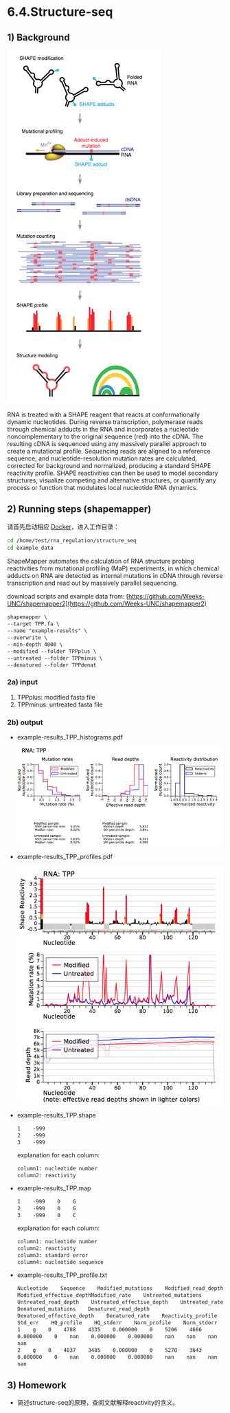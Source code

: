 # 6.4.Structure-seq

## 1\) Background

![](../../.gitbook/assets/shapemap.png)

RNA is treated with a SHAPE reagent that reacts at conformationally dynamic nucleotides. During reverse transcription, polymerase reads through chemical adducts in the RNA and incorporates a nucleotide noncomplementary to the original sequence \(red\) into the cDNA. The resulting cDNA is sequenced using any massively parallel approach to create a mutational profile. Sequencing reads are aligned to a reference sequence, and nucleotide-resolution mutation rates are calculated, corrected for background and normalized, producing a standard SHAPE reactivity profile. SHAPE reactivities can then be used to model secondary structures, visualize competing and alternative structures, or quantify any process or function that modulates local nucleotide RNA dynamics.

## 2\) Running steps \(shapemapper\)

请首先启动相应 [Docker](README.md#files)，进入工作目录：
```sh
cd /home/test/rna_regulation/structure_seq
cd example_data
```

ShapeMapper automates the calculation of RNA structure probing reactivities from mutational profiling \(MaP\) experiments, in which chemical adducts on RNA are detected as internal mutations in cDNA through reverse transcription and read out by massively parallel sequencing.

download scripts and example data from: [https://github.com/Weeks-UNC/shapemapper2](https://github.com/Weeks-UNC/shapemapper2)

```text
shapemapper \
--target TPP.fa \
--name "example-results" \
--overwrite \
--min-depth 4000 \
--modified --folder TPPplus \
--untreated --folder TPPminus \
--denatured --folder TPPdenat
```

### 2a\) input

1. TPPplus: modified fasta file
2. TPPminus: untreated fasta file

### 2b\) output

* example-results\_TPP\_histograms.pdf

   ![](../../.gitbook/assets/example-results_tpp_histograms.png)

* example-results\_TPP\_profiles.pdf

   ![](../../.gitbook/assets/example-results_tpp_profiles.png)

* example-results\_TPP.shape

   ```text
   1    -999
   2    -999
   3    -999
   ```

   explanation for each column:

   ```text
   column1: nucleotide number 
   column2: reactivity
   ```

* example-results\_TPP.map

   ```text
   1    -999    0    G
   2    -999    0    G
   3    -999    0    C
   ```

   explanation for each column:

   ```text
   column1: nucleotide number 
   column2: reactivity
   column3: standard error
   column4: nucleotide sequence
   ```

* example-results\_TPP\_profile.txt

   ```text
   Nucleotide    Sequence    Modified_mutations    Modified_read_depth    Modified_effective_depthModified_rate    Untreated_mutations    Untreated_read_depth    Untreated_effective_depth    Untreated_rate    Denatured_mutations    Denatured_read_depth    Denatured_effective_depth    Denatured_rate    Reactivity_profile    Std_err    HQ_profile    HQ_stderr    Norm_profile    Norm_stderr
   1    g    0    4788    4335    0.000000    0    5206    4666    0.000000    0    nan    0.000000    0.000000    nan    nan    nan    nan
   2    g    0    4837    3405    0.000000    0    5270    3643    0.000000    0    nan    0.000000    0.000000    nan    nan    nan    nan
   ```

## 3\) Homework

* 简述structure-seq的原理，查阅文献解释reactivity的含义。

